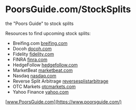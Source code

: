 # PoorsGuide.com/StockSplits

the "Poors Guide" to stock splits

Resources to find upcoming stock splits:
- Breifing.com [breifing.com](https://www.briefing.com/calendars/splits) 
- Docoh [docoh.com](https://docoh.com/stock-split-calendar) 
- Fidelity [fidelity.com](https://eresearch.fidelity.com/eresearch/conferenceCalls.jhtml?tab=splits) 
- FINRA [finra.com](https://otce.finra.org/otce/dailyList?viewType=Dividends%2FDistributions%2FSplits) 
- HedgeFollow [hedgefollow.com](https://hedgefollow.com/upcoming-stock-splits.php)
- MarketBeat [marketbeat.com](https://www.marketbeat.com/stock-splits/) 
- Nasdaq [nasdaq.com](https://www.nasdaq.com/market-activity/stock-splits) 
- Reverse Split Arbitrage [reversesplistarbitrage](https://www.reversesplitarbitrage.com/splits/)
- OTC Markets [otcmarkets.com](https://www.otcmarkets.com/market-activity/corporate-actions)  
- Yahoo Finance [yahoo.com](https://finance.yahoo.com/calendar/splits/) 

[www.PoorsGuide.com](https://www.poorsguide.com/)
